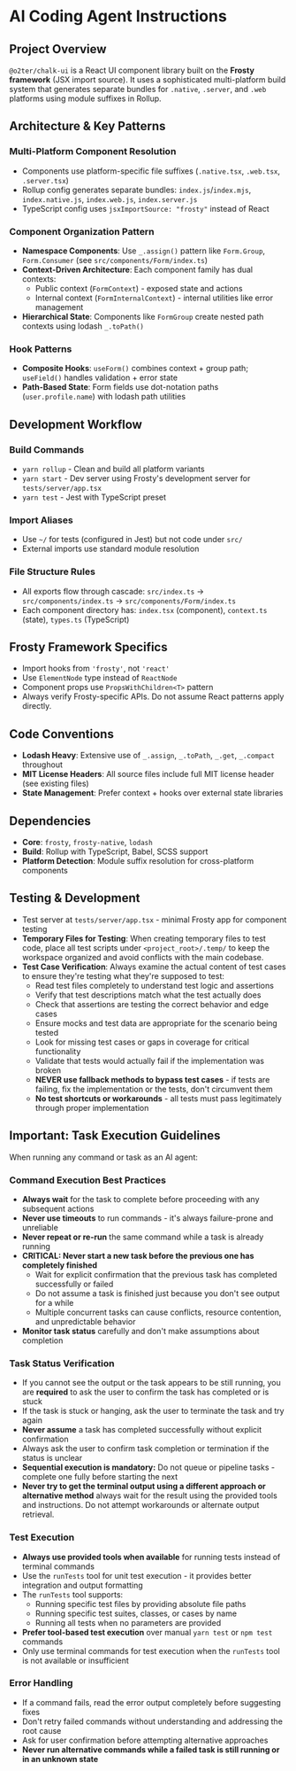 # AI Coding Agent Instructions

## Project Overview
`@o2ter/chalk-ui` is a React UI component library built on the **Frosty framework** (JSX import source). It uses a sophisticated multi-platform build system that generates separate bundles for `.native`, `.server`, and `.web` platforms using module suffixes in Rollup.

## Architecture & Key Patterns

### Multi-Platform Component Resolution
- Components use platform-specific file suffixes (`.native.tsx`, `.web.tsx`, `.server.tsx`)
- Rollup config generates separate bundles: `index.js`/`index.mjs`, `index.native.js`, `index.web.js`, `index.server.js`
- TypeScript config uses `jsxImportSource: "frosty"` instead of React

### Component Organization Pattern
- **Namespace Components**: Use `_.assign()` pattern like `Form.Group`, `Form.Consumer` (see `src/components/Form/index.ts`)
- **Context-Driven Architecture**: Each component family has dual contexts:
  - Public context (`FormContext`) - exposed state and actions
  - Internal context (`FormInternalContext`) - internal utilities like error management
- **Hierarchical State**: Components like `FormGroup` create nested path contexts using lodash `_.toPath()`

### Hook Patterns
- **Composite Hooks**: `useForm()` combines context + group path; `useField()` handles validation + error state
- **Path-Based State**: Form fields use dot-notation paths (`user.profile.name`) with lodash path utilities

## Development Workflow

### Build Commands
- `yarn rollup` - Clean and build all platform variants
- `yarn start` - Dev server using Frosty's development server for `tests/server/app.tsx`
- `yarn test` - Jest with TypeScript preset

### Import Aliases
- Use `~/` for tests (configured in Jest) but not code under `src/`
- External imports use standard module resolution

### File Structure Rules
- All exports flow through cascade: `src/index.ts` → `src/components/index.ts` → `src/components/Form/index.ts`
- Each component directory has: `index.tsx` (component), `context.ts` (state), `types.ts` (TypeScript)

## Frosty Framework Specifics
- Import hooks from `'frosty'`, not `'react'`
- Use `ElementNode` type instead of `ReactNode`
- Component props use `PropsWithChildren<T>` pattern
- Always verify Frosty-specific APIs. Do not assume React patterns apply directly.

## Code Conventions
- **Lodash Heavy**: Extensive use of `_.assign`, `_.toPath`, `_.get`, `_.compact` throughout
- **MIT License Headers**: All source files include full MIT license header (see existing files)
- **State Management**: Prefer context + hooks over external state libraries

## Dependencies
- **Core**: `frosty`, `frosty-native`, `lodash` 
- **Build**: Rollup with TypeScript, Babel, SCSS support
- **Platform Detection**: Module suffix resolution for cross-platform components

## Testing & Development
- Test server at `tests/server/app.tsx` - minimal Frosty app for component testing
- **Temporary Files for Testing**: When creating temporary files to test code, place all test scripts under `<project_root>/.temp/` to keep the workspace organized and avoid conflicts with the main codebase.
- **Test Case Verification**: Always examine the actual content of test cases to ensure they're testing what they're supposed to test:
  - Read test files completely to understand test logic and assertions
  - Verify that test descriptions match what the test actually does
  - Check that assertions are testing the correct behavior and edge cases
  - Ensure mocks and test data are appropriate for the scenario being tested
  - Look for missing test cases or gaps in coverage for critical functionality
  - Validate that tests would actually fail if the implementation was broken
  - **NEVER use fallback methods to bypass test cases** - if tests are failing, fix the implementation or the tests, don't circumvent them
  - **No test shortcuts or workarounds** - all tests must pass legitimately through proper implementation

## **Important:** Task Execution Guidelines
When running any command or task as an AI agent:

### Command Execution Best Practices
- **Always wait** for the task to complete before proceeding with any subsequent actions
- **Never use timeouts** to run commands - it's always failure-prone and unreliable
- **Never repeat or re-run** the same command while a task is already running
- **CRITICAL: Never start a new task before the previous one has completely finished**
  - Wait for explicit confirmation that the previous task has completed successfully or failed
  - Do not assume a task is finished just because you don't see output for a while
  - Multiple concurrent tasks can cause conflicts, resource contention, and unpredictable behavior
- **Monitor task status** carefully and don't make assumptions about completion

### Task Status Verification
- If you cannot see the output or the task appears to be still running, you are **required** to ask the user to confirm the task has completed or is stuck
- If the task is stuck or hanging, ask the user to terminate the task and try again
- **Never assume** a task has completed successfully without explicit confirmation
- Always ask the user to confirm task completion or termination if the status is unclear
- **Sequential execution is mandatory:** Do not queue or pipeline tasks - complete one fully before starting the next
- **Never try to get the terminal output using a different approach or alternative method** always wait for the result using the provided tools and instructions. Do not attempt workarounds or alternate output retrieval.

### Test Execution
- **Always use provided tools when available** for running tests instead of terminal commands
- Use the `runTests` tool for unit test execution - it provides better integration and output formatting
- The `runTests` tool supports:
  - Running specific test files by providing absolute file paths
  - Running specific test suites, classes, or cases by name
  - Running all tests when no parameters are provided
- **Prefer tool-based test execution** over manual `yarn test` or `npm test` commands
- Only use terminal commands for test execution when the `runTests` tool is not available or insufficient

### Error Handling
- If a command fails, read the error output completely before suggesting fixes
- Don't retry failed commands without understanding and addressing the root cause
- Ask for user confirmation before attempting alternative approaches
- **Never run alternative commands while a failed task is still running or in an unknown state**

